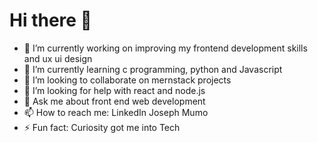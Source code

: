  <h1>Hi there 👋</h1>
 

- 🔭 I’m currently working on improving my frontend development skills and ux ui design
- 🌱 I’m currently learning c programming, python and Javascript
- 👯 I’m looking to collaborate on mernstack projects
- 🤔 I’m looking for help with react and node.js
- 💬 Ask me about front end web development
- 📫 How to reach me: LinkedIn Joseph Mumo
- ⚡ Fun fact: Curiosity got me into Tech
